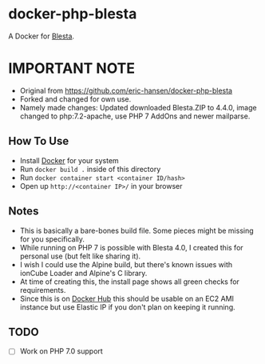 # docker-php-blesta

A Docker for [Blesta](https://www.blesta.com).

# IMPORTANT NOTE
* Original from https://github.com/eric-hansen/docker-php-blesta
* Forked and changed for own use.
* Namely made changes: Updated downloaded Blesta.ZIP to 4.4.0, image changed to php:7.2-apache, use PHP 7 AddOns and newer mailparse.

## How To Use

* Install [Docker](https://www.docker.com) for your system
* Run `docker build .` inside of this directory
* Run `docker container start <container ID/hash>`
* Open up `http://<container IP>/` in your browser

## Notes

* This is basically a bare-bones build file.  Some pieces might be missing for you specifically.
* While running on PHP 7 is possible with Blesta 4.0, I created this for personal use (but felt like sharing it).
* I wish I could use the Alpine build, but there's known issues with ionCube Loader and Alpine's C library.
* At time of creating this, the install page shows all green checks for requirements.
* Since this is on [Docker Hub](https://hub.docker.com/r/velaware/docker-php-blesta/) this should be usable on an EC2 AMI instance but use Elastic IP if you don't plan on keeping it running.

## TODO

- [ ] Work on PHP 7.0 support
